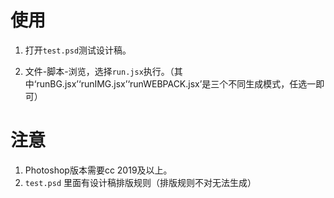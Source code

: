 # 使用

1) 打开```test.psd```测试设计稿。 

2) 文件-脚本-浏览，选择```run.jsx```执行。（其中‘runBG.jsx’‘runIMG.jsx’‘runWEBPACK.jsx’是三个不同生成模式，任选一即可）


# 注意 

1) Photoshop版本需要cc 2019及以上。
2) ```test.psd``` 里面有设计稿排版规则（排版规则不对无法生成）

